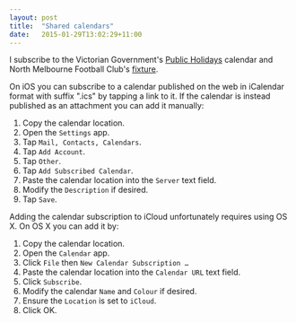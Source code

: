 ```yaml
---
layout: post
title:  "Shared calendars"
date:   2015-01-29T13:02:29+11:00
---
```


I subscribe to the Victorian Government's [Public Holidays][] calendar and North Melbourne Football Club's [fixture][].

[Public Holidays]: https://www.vic.gov.au/ical/holidays.html
[fixture]: https://my.ecal.com/northmelbourne

On iOS you can subscribe to a calendar published on the web in iCalendar format with suffix ".ics" by tapping a link to it.
If the calendar is instead published as an attachment you can add it manually:

1. Copy the calendar location.
2. Open the `Settings` app.
3. Tap `Mail, Contacts, Calendars`.
4. Tap `Add Account`.
5. Tap `Other`.
6. Tap `Add Subscribed Calendar`.
7. Paste the calendar location into the `Server` text field.
8. Modify the `Description` if desired.
9. Tap `Save`.

Adding the calendar subscription to iCloud unfortunately requires using OS X.
On OS X you can add it by:

1. Copy the calendar location.
2. Open the `Calendar` app.
3. Click `File` then `New Calendar Subscription …`
4. Paste the calendar location into the `Calendar URL` text field.
5. Click `Subscribe`.
6. Modify the calendar `Name` and `Colour` if desired.
7. Ensure the `Location` is set to `iCloud`.
8. Click OK.
